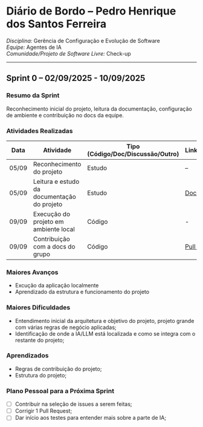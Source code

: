 # Diário de Bordo – Pedro Henrique dos Santos Ferreira

*Disciplina:* Gerência de Configuração e Evolução de Software  
*Equipe:* Agentes de IA  
*Comunidade/Projeto de Software Livre:* Check-up  

---

## Sprint 0 – 02/09/2025 - 10/09/2025

### Resumo da Sprint

Reconhecimento inicial do projeto, leitura da documentação, configuração de ambiente e contribuição no docs da equipe.

### Atividades Realizadas

| Data  | Atividade                                   | Tipo (Código/Doc/Discussão/Outro) | Link/Referência | Status    |
| ----- | ------------------------------------------- | --------------------------------- | --------------- | --------- |
| 05/09 | Reconhecimento do projeto                   | Estudo                            | –               | Concluído |
| 05/09 | Leitura e estudo da documentação do projeto | Estudo                            | [Documentação](https://github.com/GCES-EhFake-Fork/checkUp/blob/develop/README.md)               | Concluído |
| 09/09 | Execução do projeto em ambiente local       | Código                            | -    | Concluído |
| 09/09 | Contribuição com a docs do grupo     | Código                         | [Pull Request]()   | Concluído |

### Maiores Avanços

* Excução da aplicação localmente 
* Aprendizado da estrutura e funcionamento do projeto

### Maiores Dificuldades

* Entendimento inicial da arquitetura e objetivo do projeto, projeto grande com várias regras de negócio aplicadas;
* Identificação de onde a IA/LLM está localizada e como se integra com o restante do projeto;

### Aprendizados

* Regras de contribuição do projeto;
* Estrutura do projeto;

### Plano Pessoal para a Próxima Sprint

* [ ] Contribuir na seleção de issues a serem feitas;
* [ ] Corrigir 1 Pull Request;
* [ ] Dar início aos testes para entender mais sobre a parte de IA;